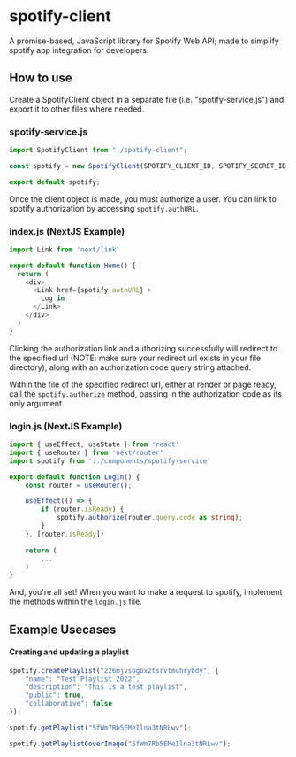 # spotify-client
A promise-based, JavaScript library for Spotify Web API; made to simplify spotify app integration for developers.


## How to use
Create a SpotifyClient object in a separate file (i.e. "spotify-service.js") and export it to other files where needed.

### spotify-service.js
```typescript
import SpotifyClient from "./spotify-client";

const spotify = new SpotifyClient(SPOTIFY_CLIENT_ID, SPOTIFY_SECRET_ID, SPOTIFY_REDIRECT_URL, SPOTIFY_SCOPES);

export default spotify;
```





Once the client object is made, you must authorize a user. You can link to spotify authorization by accessing ```spotify.authURL```.

### index.js (NextJS Example)
```typescript
import Link from 'next/link'

export default function Home() {
  return (
    <div>
      <Link href={spotify.authURL} >
        Log in
      </Link>
    </div>
  )
}
```





Clicking the authorization link and authorizing successfully will redirect to the specified url (NOTE: make sure your redirect url exists in your file directory), along with an authorization code query string attached.

Within the file of the specified redirect url, either at render or page ready, call the ```spotify.authorize``` method, passing in the authorization code as its only argument.

### login.js (NextJS Example)
```typescript
import { useEffect, useState } from 'react'
import { useRouter } from 'next/router'
import spotify from '../components/spotify-service'

export default function Login() {
    const router = useRouter();

    useEffect(() => {
        if (router.isReady) {
            spotify.authorize(router.query.code as string);
        }
    }, [router.isReady])
    
    return (
        ...
    )
}
```

And, you're all set! When you want to make a request to spotify, implement the methods within the ```login.js``` file.





## Example Usecases

#### Creating and updating a playlist
```typescript
spotify.createPlaylist("226mjvs6gbx2tsrvtmuhrybdy", {
    "name": "Test Playlist 2022",
    "description": "This is a test playlist",
    "public": true,
    "collaborative": false
});

spotify.getPlaylist("5fWm7Rb5EMeIlna3tNRLwv");

spotify.getPlaylistCoverImage("5fWm7Rb5EMeIlna3tNRLwv");
```

